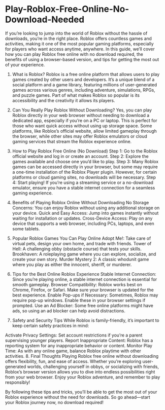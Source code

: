 # Play-Roblox-Free-Online-No-Download-Needed
If you’re looking to jump into the world of Roblox without the hassle of downloads, you’re in the right place. Roblox offers countless games and activities, making it one of the most popular gaming platforms, especially for players who want access anytime, anywhere. In this guide, we’ll cover how you can play Roblox free online with no download required, the benefits of using a browser-based version, and tips for getting the most out of your experience.

1. What is Roblox?
Roblox is a free online platform that allows users to play games created by other users and developers. It’s a unique blend of a social platform and a game library, featuring millions of user-generated games across various genres, including adventure, simulations, RPGs, and puzzle games. Part of what makes Roblox so popular is its accessibility and the creativity it allows its players.

2. Can You Really Play Roblox Without Downloading?
Yes, you can play Roblox directly in your web browser without needing to download a dedicated app, especially if you’re on a PC or laptop. This is perfect for those who want quick access without using up storage space. Some platforms, like Roblox’s official website, allow limited gameplay through the browser, while other sites may offer Roblox emulators or cloud gaming services that stream the Roblox experience online.

3. How to Play Roblox Free Online (No Download)
Step 1: Go to the Roblox official website and log in or create an account.
Step 2: Explore the games available and choose one you’d like to play.
Step 3: Many Roblox games can be accessed directly in your browser, but some may require a one-time installation of the Roblox Player plugin. However, for certain platforms or cloud gaming sites, no downloads will be necessary.
Step 4: Start playing! If you’re using a streaming service or a no-download emulator, ensure you have a stable internet connection for a seamless gaming experience.
4. Benefits of Playing Roblox Online Without Downloading
No Storage Concerns: You can enjoy Roblox without using any additional storage on your device.
Quick and Easy Access: Jump into games instantly without waiting for installation or updates.
Cross-Device Access: Play on any device that supports a web browser, including PCs, laptops, and even some tablets.
5. Popular Roblox Games You Can Play Online
Adopt Me!: Take care of virtual pets, design your own home, and trade with friends.
Tower of Hell: A challenging obby (obstacle course) that tests your skills.
Brookhaven: A roleplaying game where you can explore, socialize, and create your own story.
Murder Mystery 2: A classic whodunit game where you play as either the innocent, sheriff, or murderer.
6. Tips for the Best Online Roblox Experience
Stable Internet Connection: Since you’re playing online, a stable internet connection is essential for smooth gameplay.
Browser Compatibility: Roblox works best on Chrome, Firefox, or Safari. Make sure your browser is updated for the best experience.
Enable Pop-ups if Necessary: Sometimes, Roblox may require pop-up windows. Enable these in your browser settings if prompted.
Use an Ad Blocker: Some free online platforms might have ads, so using an ad blocker can help avoid distractions.
7. Safety and Security Tips
While Roblox is family-friendly, it’s important to keep certain safety practices in mind:

Activate Privacy Settings: Set account restrictions if you’re a parent supervising younger players.
Report Inappropriate Content: Roblox has a reporting system for any inappropriate behavior or content.
Monitor Play Time: As with any online game, balance Roblox playtime with other activities.
8. Final Thoughts
Playing Roblox free online without downloading offers flexibility, fun, and ease of access. Whether you’re exploring user-generated worlds, challenging yourself in obbys, or socializing with friends, Roblox’s browser version allows you to dive into endless possibilities right from your web browser. Enjoy your Roblox adventure, and remember to play responsibly!

By following these tips and tricks, you’ll be able to get the most out of your Roblox experience without the need for downloads. So go ahead—start your Roblox journey now, no download required!
